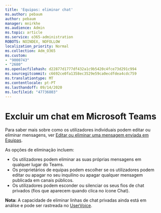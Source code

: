```yaml
---
title: 'Equipas: eliminar chat'
ms.author: pebaum
author: pebaum
manager: mnirkhe
ms.audience: Admin
ms.topic: article
ms.service: o365-administration
ROBOTS: NOINDEX, NOFOLLOW
localization_priority: Normal
ms.collection: Adm_O365
ms.custom:
- "9000743"
- "2680"
ms.openlocfilehash: d22877d1777df432a1c9b5420c4fce73d291c994
ms.sourcegitcommit: c6692ce0fa1358ec3529e59ca0ecdfdea4cdc759
ms.translationtype: MT
ms.contentlocale: pt-PT
ms.lasthandoff: 09/14/2020
ms.locfileid: "47736803"
---
```

# <a name="delete-a-chat-in-microsoft-teams"></a>Excluir um chat em Microsoft Teams

Para saber mais sobre como os utilizadores individuais podem editar ou eliminar mensagens, ver [Editar ou eliminar uma mensagem enviada em Equipas](https://support.office.com/article/5f1fe604-a900-4a07-b8b7-8cf70ed6b263). 

As opções de eliminação incluem:

- Os utilizadores podem eliminar as suas próprias mensagens em qualquer lugar do Teams.
- Os proprietários de equipas podem escolher se os utilizadores podem editar ou apagar no seu inquilino ou apagar qualquer mensagem publicada em canais públicos.
- Os utilizadores podem esconder ou silenciar os seus fios de chat privados (fios que aparecem quando clica no ícone Chat).

**Nota:** A capacidade de eliminar linhas de chat privadas ainda está em análise e pode ser rastreada no [UserVoice](https://microsoftteams.uservoice.com/forums/555103-public/suggestions/33535006-delete-private-chat-threads). 